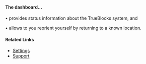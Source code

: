 #### The dashboard...

• provides status information about the TrueBlocks system, and

• allows to you reorient yourself by returning to a known location.

#### Related Links

- [Settings](/settings)
- [Support](/support)
